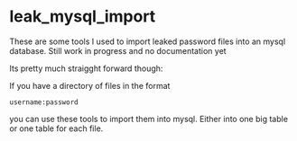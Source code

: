 # leak_mysql_import

These are some tools I used to import leaked password files into an mysql database.
Still work in progress and no documentation yet

Its pretty much straigght forward though:

If you have a directory of files in the format

    username:password
    
you can use these tools to import them into mysql. Either into one big  table or one table for each file.
